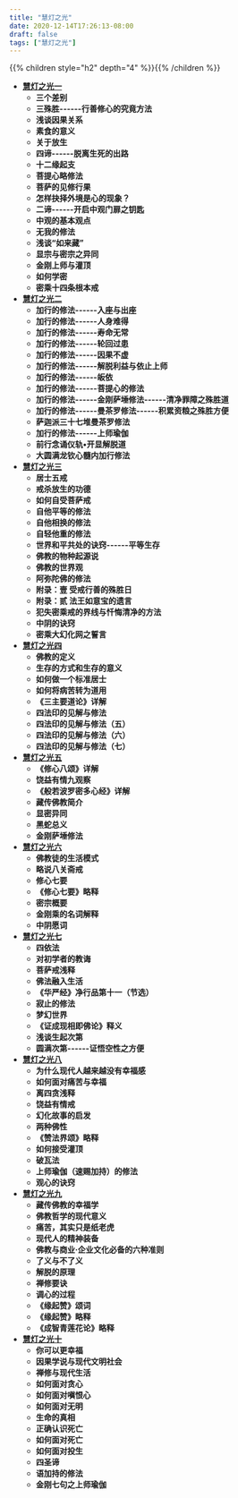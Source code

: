```yaml
---
title: "慧灯之光"
date: 2020-12-14T17:26:13-08:00
draft: false
tags: ["慧灯之光"]
---
```


{{% children style="h2" depth="4" %}}{{% /children %}}

- **[慧灯之光一](1)**
  - **三个差别**
  - **三殊胜------行善修心的究竟方法**
  - **浅谈因果关系**
  - **素食的意义**
  - **关于放生**
  - **四谛------脱离生死的出路**
  - **十二缘起支**
  - **菩提心略修法**
  - **菩萨的见修行果**
  - **怎样抉择外境是心的现象？**
  - **二谛------开启中观门扉之钥匙**
  - **中观的基本观点**
  - **无我的修法**
  - **浅谈“如来藏”**
  - **显宗与密宗之异同**
  - **金刚上师与灌顶**
  - **如何学密**
  - **密乘十四条根本戒**
- **[慧灯之光二](2)**
  - **加行的修法------入座与出座**
  - **加行的修法------人身难得**
  - **加行的修法------寿命无常**
  - **加行的修法------轮回过患**
  - **加行的修法------因果不虚**
  - **加行的修法------解脱利益与依止上师**
  - **加行的修法------皈依**
  - **加行的修法------菩提心的修法**
  - **加行的修法------金刚萨埵修法------清净罪障之殊胜道**
  - **加行的修法------曼茶罗修法------积累资粮之殊胜方便**
  - **萨迦派三十七堆曼茶罗修法**
  - **加行的修法------上师瑜伽**
  - **前行念诵仪轨•开显解脱道**
  - **大圆满龙钦心髓内加行修法**
- **[慧灯之光三](3)**
  - **居士五戒**
  - **戒杀放生的功德**
  - **如何自受菩萨戒**
  - **自他平等的修法**
  - **自他相换的修法**
  - **自轻他重的修法**
  - **世界和平共处的诀窍------平等生存**
  - **佛教的物种起源说**
  - **佛教的世界观**
  - **阿弥陀佛的修法**
  - **附录：壹 受戒行善的殊胜日**
  - **附录：贰 法王如意宝的遗言**
  - **犯失密乘戒的界线与忏悔清净的方法**
  - **中阴的诀窍**
  - **密乘大幻化网之誓言**
- **[慧灯之光四](4)**
  - **佛教的定义**
  - **生存的方式和生存的意义**
  - **如何做一个标准居士**
  - **如何将病苦转为道用**
  - **《三主要道论》详解**
  - **四法印的见解与修法**
  - **四法印的见解与修法（五）**
  - **四法印的见解与修法（六）**
  - **四法印的见解与修法（七）**
- **[慧灯之光五](5)**
  - **《修心八颂》详解**
  - **饶益有情九观察**
  - **《般若波罗密多心经》详解**
  - **藏传佛教简介**
  - **显密异同**
  - **黑蛇总义**
  - **金刚萨埵修法**
- **[慧灯之光六](6)**
  - **佛教徒的生活模式**
  - **略说八关斋戒**
  - **修心七要**
  - **《修心七要》略释**
  - **密宗概要**
  - **金刚乘的名词解释**
  - **中阴愿词**
- **[慧灯之光七](7)**
  - **四依法**
  - **对初学者的教诲**
  - **菩萨戒浅释**
  - **佛法融入生活**
  - **《华严经》净行品第十一（节选）**
  - **寂止的修法**
  - **梦幻世界**
  - **《证成现相即佛论》释义**
  - **浅谈生起次第**
  - **圆满次第------证悟空性之方便**
- **[慧灯之光八](8)**
  - **为什么现代人越来越没有幸福感**
  - **如何面对痛苦与幸福**
  - **离四贪浅释**
  - **饶益有情戒**
  - **幻化故事的启发**
  - **两种佛性**
  - **《赞法界颂》略释**
  - **如何接受灌顶**
  - **破瓦法**
  - **上师瑜伽（速赐加持）的修法**
  - **观心的诀窍**
- **[慧灯之光九](9)**
  - **藏传佛教的幸福学**
  - **佛教哲学的现代意义**
  - **痛苦，其实只是纸老虎**
  - **现代人的精神装备**
  - **佛教与商业·企业文化必备的六种准则**
  - **了义与不了义**
  - **解脱的原理**
  - **禅修要诀**
  - **调心的过程**
  - **《缘起赞》颂词**
  - **《缘起赞》略释**
  - **《成智青莲花论》略释**
- **[慧灯之光十](10)**
  - **你可以更幸福**
  - **因果学说与现代文明社会**
  - **禅修与现代生活**
  - **如何面对贪心**
  - **如何面对嗔恨心**
  - **如何面对无明**
  - **生命的真相**
  - **正确认识死亡**
  - **如何面对死亡**
  - **如何面对投生**
  - **四圣谛**
  - **语加持的修法**
  - **金刚七句之上师瑜伽**
